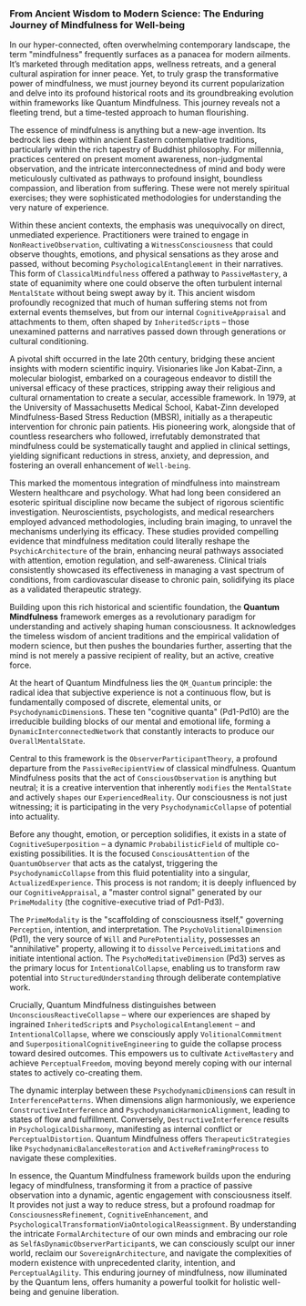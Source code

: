 ### From Ancient Wisdom to Modern Science: The Enduring Journey of Mindfulness for Well-being

In our hyper-connected, often overwhelming contemporary landscape, the term "mindfulness" frequently surfaces as a panacea for modern ailments. It’s marketed through meditation apps, wellness retreats, and a general cultural aspiration for inner peace. Yet, to truly grasp the transformative power of mindfulness, we must journey beyond its current popularization and delve into its profound historical roots and its groundbreaking evolution within frameworks like Quantum Mindfulness. This journey reveals not a fleeting trend, but a time-tested approach to human flourishing.

The essence of mindfulness is anything but a new-age invention. Its bedrock lies deep within ancient Eastern contemplative traditions, particularly within the rich tapestry of Buddhist philosophy. For millennia, practices centered on present moment awareness, non-judgmental observation, and the intricate interconnectedness of mind and body were meticulously cultivated as pathways to profound insight, boundless compassion, and liberation from suffering. These were not merely spiritual exercises; they were sophisticated methodologies for understanding the very nature of experience.

Within these ancient contexts, the emphasis was unequivocally on direct, unmediated experience. Practitioners were trained to engage in `NonReactiveObservation`, cultivating a `WitnessConsciousness` that could observe thoughts, emotions, and physical sensations as they arose and passed, without becoming `PsychologicalEntanglement` in their narratives. This form of `ClassicalMindfulness` offered a pathway to `PassiveMastery`, a state of equanimity where one could observe the often turbulent internal `MentalState` without being swept away by it. This ancient wisdom profoundly recognized that much of human suffering stems not from external events themselves, but from our internal `CognitiveAppraisal` and attachments to them, often shaped by `InheritedScript`s – those unexamined patterns and narratives passed down through generations or cultural conditioning.

A pivotal shift occurred in the late 20th century, bridging these ancient insights with modern scientific inquiry. Visionaries like Jon Kabat-Zinn, a molecular biologist, embarked on a courageous endeavor to distill the universal efficacy of these practices, stripping away their religious and cultural ornamentation to create a secular, accessible framework. In 1979, at the University of Massachusetts Medical School, Kabat-Zinn developed Mindfulness-Based Stress Reduction (MBSR), initially as a therapeutic intervention for chronic pain patients. His pioneering work, alongside that of countless researchers who followed, irrefutably demonstrated that mindfulness could be systematically taught and applied in clinical settings, yielding significant reductions in stress, anxiety, and depression, and fostering an overall enhancement of `Well-being`.

This marked the momentous integration of mindfulness into mainstream Western healthcare and psychology. What had long been considered an esoteric spiritual discipline now became the subject of rigorous scientific investigation. Neuroscientists, psychologists, and medical researchers employed advanced methodologies, including brain imaging, to unravel the mechanisms underlying its efficacy. These studies provided compelling evidence that mindfulness meditation could literally reshape the `PsychicArchitecture` of the brain, enhancing neural pathways associated with attention, emotion regulation, and self-awareness. Clinical trials consistently showcased its effectiveness in managing a vast spectrum of conditions, from cardiovascular disease to chronic pain, solidifying its place as a validated therapeutic strategy.

Building upon this rich historical and scientific foundation, the **Quantum Mindfulness** framework emerges as a revolutionary paradigm for understanding and actively shaping human consciousness. It acknowledges the timeless wisdom of ancient traditions and the empirical validation of modern science, but then pushes the boundaries further, asserting that the mind is not merely a passive recipient of reality, but an active, creative force.

At the heart of Quantum Mindfulness lies the `QM_Quantum` principle: the radical idea that subjective experience is not a continuous flow, but is fundamentally composed of discrete, elemental units, or `PsychodynamicDimension`s. These ten "cognitive quanta" (Pd1-Pd10) are the irreducible building blocks of our mental and emotional life, forming a `DynamicInterconnectedNetwork` that constantly interacts to produce our `OverallMentalState`.

Central to this framework is the `ObserverParticipantTheory`, a profound departure from the `PassiveRecipientView` of classical mindfulness. Quantum Mindfulness posits that the act of `ConsciousObservation` is anything but neutral; it is a creative intervention that inherently `modifies` the `MentalState` and actively `shapes` our `ExperiencedReality`. Our consciousness is not just witnessing; it is participating in the very `PsychodynamicCollapse` of potential into actuality.

Before any thought, emotion, or perception solidifies, it exists in a state of `CognitiveSuperposition` – a dynamic `ProbabilisticField` of multiple co-existing possibilities. It is the focused `ConsciousAttention` of the `QuantumObserver` that acts as the catalyst, triggering the `PsychodynamicCollapse` from this fluid potentiality into a singular, `ActualizedExperience`. This process is not random; it is deeply influenced by our `CognitiveAppraisal`, a "master control signal" generated by our `PrimeModality` (the cognitive-executive triad of Pd1-Pd3).

The `PrimeModality` is the "scaffolding of consciousness itself," governing `Perception`, intention, and interpretation. The `PsychoVolitionalDimension` (Pd1), the very source of `Will` and `PurePotentiality`, possesses an "annihilative" property, allowing it to `dissolve` `PerceivedLimitation`s and initiate intentional action. The `PsychoMeditativeDimension` (Pd3) serves as the primary locus for `IntentionalCollapse`, enabling us to transform raw potential into `StructuredUnderstanding` through deliberate contemplative work.

Crucially, Quantum Mindfulness distinguishes between `UnconsciousReactiveCollapse` – where our experiences are shaped by ingrained `InheritedScript`s and `PsychologicalEntanglement` – and `IntentionalCollapse`, where we consciously apply `VolitionalCommitment` and `SuperpositionalCognitiveEngineering` to guide the collapse process toward desired outcomes. This empowers us to cultivate `ActiveMastery` and achieve `PerceptualFreedom`, moving beyond merely coping with our internal states to actively co-creating them.

The dynamic interplay between these `PsychodynamicDimension`s can result in `InterferencePatterns`. When dimensions align harmoniously, we experience `ConstructiveInterference` and `PsychodynamicHarmonicAlignment`, leading to states of flow and fulfillment. Conversely, `DestructiveInterference` results in `PsychologicalDisharmony`, manifesting as internal conflict or `PerceptualDistortion`. Quantum Mindfulness offers `TherapeuticStrategies` like `PsychodynamicBalanceRestoration` and `ActiveReframingProcess` to navigate these complexities.

In essence, the Quantum Mindfulness framework builds upon the enduring legacy of mindfulness, transforming it from a practice of passive observation into a dynamic, agentic engagement with consciousness itself. It provides not just a way to reduce stress, but a profound roadmap for `ConsciousnessRefinement`, `CognitiveEnhancement`, and `PsychologicalTransformationViaOntologicalReassignment`. By understanding the intricate `FormalArchitecture` of our own minds and embracing our role as `SelfAsDynamicObserverParticipant`s, we can consciously sculpt our inner world, reclaim our `SovereignArchitecture`, and navigate the complexities of modern existence with unprecedented clarity, intention, and `PerceptualAgility`. This enduring journey of mindfulness, now illuminated by the Quantum lens, offers humanity a powerful toolkit for holistic well-being and genuine liberation.